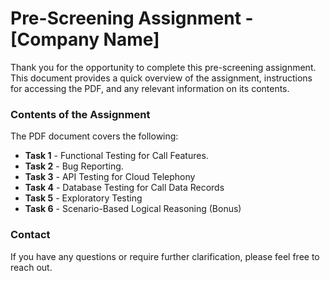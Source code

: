 # Pre-Screening Assignment - [Company Name]

Thank you for the opportunity to complete this pre-screening assignment. This document provides a quick overview of the assignment, instructions for accessing the PDF, and any relevant information on its contents.

### Contents of the Assignment

The PDF document covers the following:

- **Task 1** - Functional Testing for Call Features.
- **Task 2** - Bug Reporting.
- **Task 3** - API Testing for Cloud Telephony
- **Task 4** - Database Testing for Call Data Records
- **Task 5** - Exploratory Testing
- **Task 6** - Scenario-Based Logical Reasoning (Bonus)

### Contact

If you have any questions or require further clarification, please feel free to reach out.
